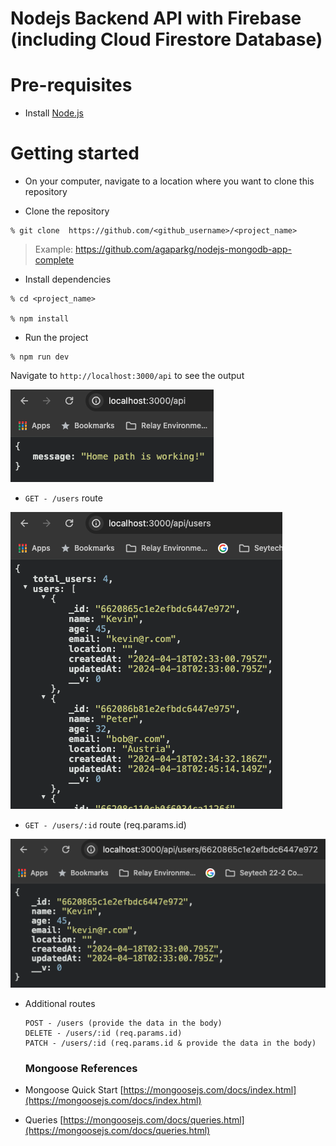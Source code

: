 # Nodejs Backend API with Firebase (including Cloud Firestore Database)

# Pre-requisites

- Install [Node.js](https://nodejs.org/en/)

# Getting started

- On your computer, navigate to a location where you want to clone this repository

- Clone the repository

```
% git clone  https://github.com/<github_username>/<project_name>
```

> Example: https://github.com/agaparkg/nodejs-mongodb-app-complete

- Install dependencies

```
% cd <project_name>

% npm install
```

- Run the project

```
% npm run dev
```

Navigate to `http://localhost:3000/api` to see the output

![home](/images/home.png)

- `GET - /users` route

![users](/images/users.png)

- `GET - /users/:id` route (req.params.id)

![single](/images/single.png)

- Additional routes

  ```
  POST - /users (provide the data in the body)
  DELETE - /users/:id (req.params.id)
  PATCH - /users/:id (req.params.id & provide the data in the body)
  ```

  ### Mongoose References

- Mongoose Quick Start
  [https://mongoosejs.com/docs/index.html](https://mongoosejs.com/docs/index.html)

- Queries
  [https://mongoosejs.com/docs/queries.html](https://mongoosejs.com/docs/queries.html)
